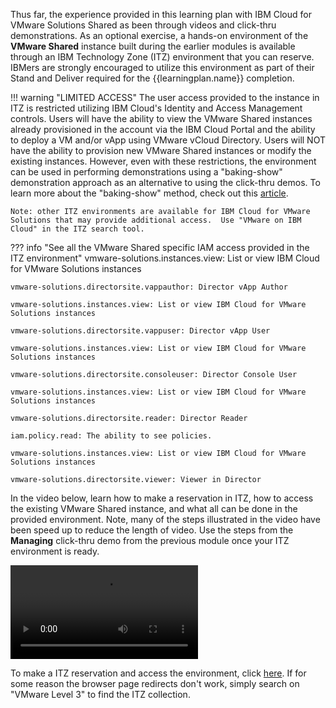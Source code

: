 Thus far, the experience provided in this learning plan with IBM Cloud for VMware Solutions Shared as been through videos and click-thru demonstrations. As an optional exercise, a hands-on environment of the **VMware Shared** instance built during the earlier modules is available through an IBM Technology Zone (ITZ) environment that you can reserve. IBMers are strongly encouraged to utilize this environment as part of their Stand and Deliver required for the {{learningplan.name}} completion.

!!! warning "LIMITED ACCESS"
    The user access provided to the instance in ITZ is restricted utilizing IBM Cloud's Identity and Access Management controls. Users will have the ability to view the VMware Shared instances already provisioned in the account via the IBM Cloud Portal and the ability to deploy a VM and/or vApp using VMware vCloud Directory. Users will NOT have the ability to provision new VMware Shared instances or modify the existing instances. However, even with these restrictions, the environment can be used in performing demonstrations using a "baking-show" demonstration approach as an alternative to using the click-thru demos. To learn more about the "baking-show" method, check out this <a href="https://cruxcollaborative.com/insights/your-software-demo-should-be-more-like-a-cooking-show" target="_blank">article</a>.

    Note: other ITZ environments are available for IBM Cloud for VMware Solutions that may provide additional access.  Use "VMware on IBM Cloud" in the ITZ search tool.

??? info "See all the VMware Shared specific IAM access provided in the ITZ environment"
    vmware-solutions.instances.view: List or view IBM Cloud for VMware Solutions instances

    vmware-solutions.directorsite.vappauthor: Director vApp Author

    vmware-solutions.instances.view: List or view IBM Cloud for VMware Solutions instances

    vmware-solutions.directorsite.vappuser: Director vApp User

    vmware-solutions.instances.view: List or view IBM Cloud for VMware Solutions instances

    vmware-solutions.directorsite.consoleuser: Director Console User

    vmware-solutions.instances.view: List or view IBM Cloud for VMware Solutions instances

    vmware-solutions.directorsite.reader: Director Reader

    iam.policy.read: The ability to see policies.

    vmware-solutions.instances.view: List or view IBM Cloud for VMware Solutions instances

    vmware-solutions.directorsite.viewer: Viewer in Director

In the video below, learn how to make a reservation in ITZ, how to access the existing VMware Shared instance, and what all can be done in the provided environment. Note, many of the steps illustrated in the video have been speed up to reduce the length of video. Use the steps from the **Managing** click-thru demo from the previous module once your ITZ environment is ready.

![type:video](./_videos/VMwareShared-HandsOn-final.mp4)

To make a ITZ reservation and access the environment, click <a href="https://techzone.ibm.com/collection/ibm-cloud-for-vmware-level-3" target="_blank">here</a>. If for some reason the browser page redirects don't work, simply search on "VMware Level 3" to find the ITZ collection.

